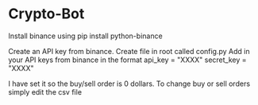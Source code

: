 # Crypto-Bot


Install binance using pip install python-binance

Create an API key from binance.
Create file in root called config.py
Add in your API keys from binance in the format 
api_key = "XXXX" 
secret_key = "XXXX"

I have set it so the buy/sell order is 0 dollars. To change buy or sell orders simply edit the csv file
